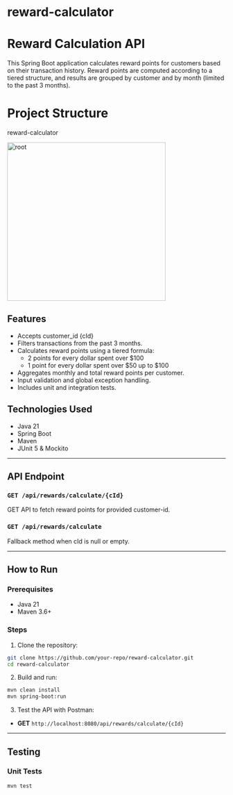 # reward-calculator

# Reward Calculation API
 
This Spring Boot application calculates reward points for customers based on their transaction history. Reward points are computed according to a tiered structure, and results are grouped by customer and by month (limited to the past 3 months).

# Project Structure

reward-calculator

 <img width="365" alt="root" src="https://github.com/user-attachments/assets/cb435bac-7f1d-416c-af32-c46a261632af" />

## Features
 
- Accepts customer_id {cId}
- Filters transactions from the past 3 months.
- Calculates reward points using a tiered formula:
  - 2 points for every dollar spent over $100
  - 1 point for every dollar spent over $50 up to $100
- Aggregates monthly and total reward points per customer.
- Input validation and global exception handling.
- Includes unit and integration tests.
 
## Technologies Used
 
- Java 21
- Spring Boot
- Maven
- JUnit 5 & Mockito
 
---

## API Endpoint
 
### `GET /api/rewards/calculate/{cId}`

GET API to fetch reward points for provided customer-id.

### `GET /api/rewards/calculate`

Fallback method when cId is null or empty.

---
 
## How to Run
 
### Prerequisites
 
- Java 21
- Maven 3.6+
 
### Steps
 
1. Clone the repository:
 
```bash
git clone https://github.com/your-repo/reward-calculator.git
cd reward-calculator
```
 
2. Build and run:
 
```bash
mvn clean install
mvn spring-boot:run
```
 
3. Test the API with Postman:
 
- **GET** `http://localhost:8080/api/rewards/calculate/{cId}`
---
 
## Testing
 
### Unit Tests
 
```bash
mvn test
```
